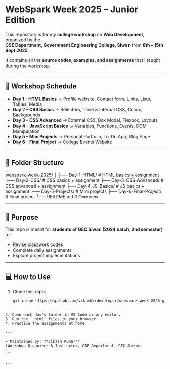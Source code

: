 # WebSpark Week 2025 – Junior Edition  

This repository is for my **college workshop** on **Web Development**, organized by the  
**CSE Department, Government Engineering College, Siwan** from **8th – 15th Sept 2025**.  

It contains all the **source codes, examples, and assignments** that I taught during the workshop.  

---

## 📅 Workshop Schedule
- **Day 1 – HTML Basics** → Profile website, Contact form, Links, Lists, Tables, Media  
- **Day 2 – CSS Basics** → Selectors, Inline & Internal CSS, Colors, Backgrounds  
- **Day 3 – CSS Advanced** → External CSS, Box Model, Flexbox, Layouts  
- **Day 4 – JavaScript Basics** → Variables, Functions, Events, DOM Manipulation  
- **Day 5 – Mini Projects** → Personal Portfolio, To-Do App, Blog Page  
- **Day 6 – Final Project** → College Events Website  

---

## 📂 Folder Structure
webspark-week-2025/
│
├── Day-1-HTML/           # HTML basics + assignment
├── Day-2-CSS/            # CSS basics + assignment
├── Day-3-CSS-Advanced/   # CSS advanced + assignment
├── Day-4-JS-Basics/      # JS basics + assignment
├── Day-5-Projects/       # Mini projects
├── Day-6-Final-Project/  # Final project
└── README.md             # Overview

---

## 🎯 Purpose
This repo is meant for **students of GEC Siwan (2024 batch, 2nd semester)** to:  
- Revise classwork codes  
- Complete daily assignments  
- Explore project implementations  

---

## 💻 How to Use
1. Clone this repo:  
   ```bash
   git clone https://github.com/vikashkrdeveloper/webspark-week-2025.git
````

2. Open each day’s folder in VS Code or any editor.
3. Run the `.html` files in your browser.
4. Practice the assignments at home.

---

✍️ Maintained by: **Vikash Kumar**
(Workshop Organizer & Instructor, CSE Department, GEC Siwan)

```

---
